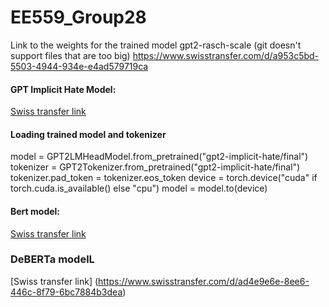 # EE559_Group28

Link to the weights for the trained model gpt2-rasch-scale (git doesn't support files that are too big)
https://www.swisstransfer.com/d/a953c5bd-5503-4944-934e-e4ad579719ca


#### GPT Implicit Hate Model:
[Swiss transfer link](https://www.swisstransfer.com/d/3fe1c998-f216-4dfa-8759-ac2dbf9b2236)

#### Loading trained model and tokenizer 
model = GPT2LMHeadModel.from_pretrained("gpt2-implicit-hate/final")
tokenizer = GPT2Tokenizer.from_pretrained("gpt2-implicit-hate/final")
tokenizer.pad_token = tokenizer.eos_token
device = torch.device("cuda" if torch.cuda.is_available() else "cpu")
model = model.to(device)


#### Bert model:
[Swiss transfer link](https://www.swisstransfer.com/d/e9ae2ef0-f406-4d08-91a4-39344d89d5b8)

### DeBERTa modelL

[Swiss transfer link] (https://www.swisstransfer.com/d/ad4e9e6e-8ee6-446c-8f79-6bc7884b3dea)
